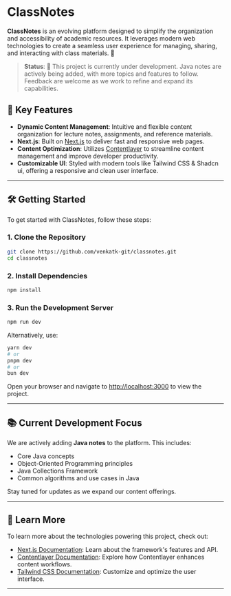 # ClassNotes

**ClassNotes** is an evolving platform designed to simplify the organization and accessibility of academic resources. It leverages modern web technologies to create a seamless user experience for managing, sharing, and interacting with class materials. 🚀

> **Status**: 🚧 This project is currently under development. Java notes are actively being added, with more topics and features to follow. Feedback are welcome as we work to refine and expand its capabilities.


## 🌟 Key Features

- **Dynamic Content Management**: Intuitive and flexible content organization for lecture notes, assignments, and reference materials.
- **Next.js**: Built on [Next.js](https://nextjs.org/) to deliver fast and responsive web pages.
- **Content Optimization**: Utilizes [Contentlayer](https://www.contentlayer.dev/) to streamline content management and improve developer productivity.
- **Customizable UI**: Styled with modern tools like Tailwind CSS & Shadcn ui, offering a responsive and clean user interface.

---

## 🛠️ Getting Started

To get started with ClassNotes, follow these steps:

### 1. Clone the Repository

```bash
git clone https://github.com/venkatk-git/classnotes.git
cd classnotes
```

### 2. Install Dependencies

```bash
npm install
```

### 3. Run the Development Server

```bash
npm run dev
```

Alternatively, use:

```bash
yarn dev
# or
pnpm dev
# or
bun dev
```

Open your browser and navigate to [http://localhost:3000](http://localhost:3000) to view the project.

---

## 📚 Current Development Focus

We are actively adding **Java notes** to the platform. This includes:

- Core Java concepts
- Object-Oriented Programming principles
- Java Collections Framework
- Common algorithms and use cases in Java

Stay tuned for updates as we expand our content offerings.

---

## 📖 Learn More

To learn more about the technologies powering this project, check out:

- [Next.js Documentation](https://nextjs.org/docs): Learn about the framework's features and API.
- [Contentlayer Documentation](https://www.contentlayer.dev/): Explore how Contentlayer enhances content workflows.
- [Tailwind CSS Documentation](https://tailwindcss.com/docs): Customize and optimize the user interface.

---
<!-- 

## 🤝 Contributions

Contributions are welcome! Here's how you can help:

1. Fork the repository.
2. Create a new branch for your feature or bug fix.
3. Submit a pull request describing your changes.

We adhere to a [Contributor Covenant Code of Conduct](https://www.contributor-covenant.org/) to ensure a welcoming environment for everyone.

---

## 📜 License

This repository is licensed under the [MIT License](LICENSE).

For questions or feedback, please feel free to create an issue or contact the maintainers.

---  

-->

